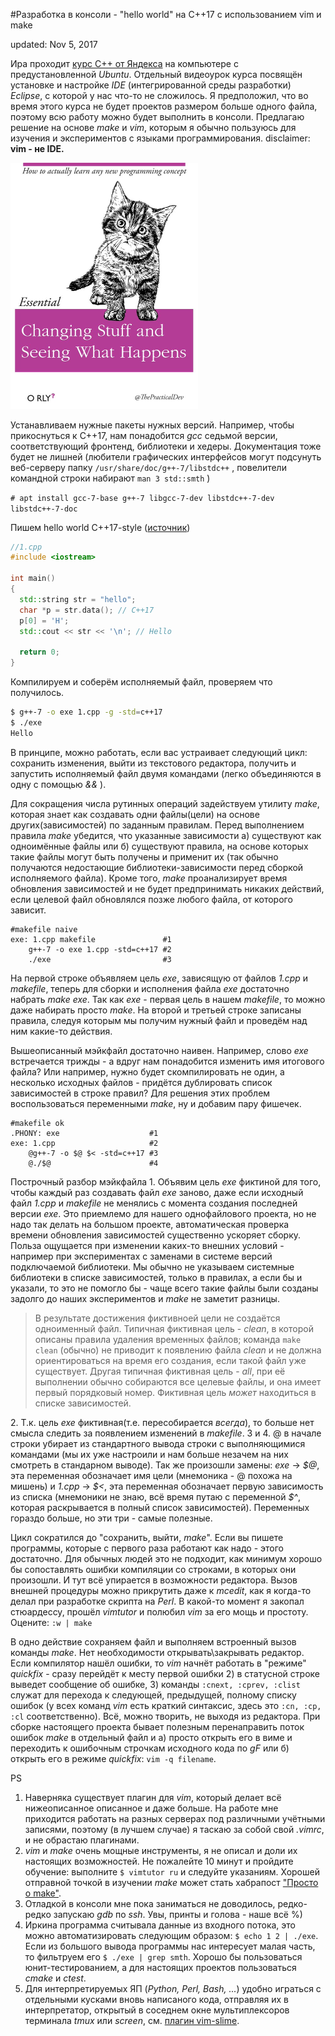 #Разработка в консоли - "hello world" на C++17 с использованием vim и make

updated: Nov 5, 2017

Ира проходит [курс С++ от Яндекса][1] на компьютере с предустановленной _Ubuntu_. Отдельный видеоурок курса посвящён установке и настройке _IDE_ (интегрированной среды разработки) _Eclipse_, с которой у нас что-то не сложилось. Я предположил, что во время этого курса не будет проектов размером больше одного файла, поэтому всю работу можно будет выполнить в консоли. Предлагаю решение на основе _make_ и _vim_, которым я обычно пользуюсь для изучения и экспериментов с языками программирования. disclaimer: **vim - не IDE.**

<img src="orly_cat.jpg" alt="все любят котиков" style="width: 300px;"/>


Устанавливаем нужные пакеты нужных версий. Например, чтобы прикоснуться к С++17, нам понадобится _gcc_ седьмой версии, соответствующий фронтенд, библиотеки и хедеры. Документация тоже будет не лишней (любители графических интерфейсов могут подсунуть веб-серверу папку `/usr/share/doc/g++-7/libstdc++` , повелители командной строки набирают `man 3 std::smth` )

```# apt install gcc-7-base g++-7 libgcc-7-dev libstdc++-7-dev libstdc++-7-doc```

Пишем hello world C++17-style ([источник][2])

```cpp
//1.cpp
#include <iostream>

int main()
{
  std::string str = "hello";
  char *p = str.data(); // С++17
  p[0] = 'H';
  std::cout << str << '\n'; // Hello

  return 0;
}
```

Компилируем и соберём исполняемый файл, проверяем что получилось.

```bash
$ g++-7 -o exe 1.cpp -g -std=c++17
$ ./exe
Hello
```

В принципе, можно работать, если вас устраивает следующий цикл: сохранить изменения, выйти из текстового редактора, получить и запустить исполняемый файл двумя командами (легко объединяются в одну с помощью _&&_ ).

Для сокращения числа рутинных операций задействуем утилиту _make_, которая знает как создавать одни файлы(цели) на основе других(зависимостей) по заданным правилам. Перед выполнением правила _make_ убедится, что указанные зависимости а) существуют как одноимённые файлы или б) существуют правила, на основе которых такие файлы могут быть получены и применит их (так обычно получаются недостающие библиотеки-зависимости перед сборкой исполняемого файла). Кроме того, _make_ проанализирует время обновления зависимостей и не будет предпринимать никаких действий, если целевой файл обновлялся позже любого файла, от которого зависит.

```make
#makefile naive
exe: 1.cpp makefile               #1
	g++-7 -o exe 1.cpp -std=c++17 #2
	./exe                         #3
```

На первой строке объявляем цель _exe_, зависящую от файлов _1.cpp_ и _makefile_, теперь для сборки и исполнения файла _exe_ достаточно набрать _make exe_. Так как _exe_ - первая цель в нашем _makefile_, то можно даже набирать просто _make_. На второй и третьей строке записаны правила, следуя которым мы получим нужный файл и проведём над ним какие-то действия.

Вышеописанный мэйкфайл достаточно наивен. Например, слово _exe_ встречается трижды - а вдруг нам понадобится изменить имя итогового файла? Или например, нужно будет скомпилировать не один, а несколько исходных файлов - придётся дублировать список зависимостей в строке правил? Для решения этих проблем воспользоваться переменными _make_, ну и добавим пару фишечек.

```make
#makefile ok
.PHONY: exe                    #1
exe: 1.cpp                     #2
	@g++-7 -o $@ $< -std=c++17 #3
	@./$@                      #4
```

Построчный разбор мэйкфайла
1\. Объявим цель _exe_ фиктиной для того, чтобы каждый раз создавать файл _exe_ заново, даже если исходный файл _1.cpp_ и _makefile_ не менялись с момента создания последней версии _exe_. Это приемлемо для нашего однофайлового проекта, но не надо так делать на большом проекте, автоматическая проверка времени обновления зависимостей существенно ускоряет сборку. Польза ощущается при изменении каких-то внешних условий - например при экспериментах с заменами в системе версий подключаемой библиотеки. Мы обычно не указываем системные библиотеки в списке зависимостей, только в правилах, а если бы и указали, то это не помогло бы - чаще всего такие файлы были созданы задолго до наших экспериментов и _make_ не заметит разницы.
> В результате достижения фиктивноей цели не создаётся одноименный файл. Типичная фиктивная цель - _clean_, в которой описаны правила удаления временных файлов; команда ```make clean``` (обычно) не приводит к появлению файла _clean_ и не должна ориентироваться на время его создания, если такой файл уже существует. Другая типичная фиктивная цель - _all_, при её выполнении обычно собираются все целевые файлы, и она имеет первый порядковый номер. Фиктивная цель _может_ находиться в списке зависимостей.

2\. Т.к. цель _exe_ фиктивная(т.е. пересобирается _всегда_), то больше нет смысла следить за появлением изменений в _makefile_.
3 и 4. @ в начале строки убирает из стандартного вывода строки с выполняющимися командами (мы их уже настроили и нам больше незачем на них смотреть в стандарном выводе). Так же произошли замены: _exe_ -> _\$@_, эта переменная обозначает имя цели (мнемоника - @ похожа на мишень) и _1.cpp_ -> _\$<_, эта переменная обозначает первую зависимость из списка (мнемоники не знаю, всё время путаю с переменной _\$^_, которая раскрывается в полный список зависимостей). Переменных гораздо больше, но эти три - самые полезные.

Цикл сократился до "сохранить, выйти, _make_". Если вы пишете программы, которые с первого раза работают как надо - этого достаточно. Для обычных людей это не подходит, как минимум хорошо бы сопоставлять ошибки компиляции со строками, в которых они произошли. И тут всё упирается в возможности редактора. Вызов внешней процедуры можно прикрутить даже к _mcedit_, как я когда-то делал при разработке скрипта на _Perl_. В какой-то момент я закопал стюардессу, прошёл _vimtutor_ и полюбил _vim_ за его мощь и простоту. Оцените:
`:w | make`

В одно действие сохраняем файл и выполняем встроенный вызов команды _make_. Нет необходимости открывать\закрывать редактор. Если компилятор нашёл ошибки, то _vim_ начнёт работать в "режиме" _quickfix_ - сразу перейдёт к месту первой ошибки 2) в статусной строке выведет сообщение об ошибке, 3) команды `:cnext, :cprev, :clist` служат для перехода к следующей, предыдущей, полному списку ошибок (у всех команд _vim_ есть краткий синтаксис, здесь это `:cn, :cp, :cl` соответственно). Всё, можно творить, не выходя из редактора. При сборке настоящего проекта бывает полезным перенаправить поток ошибок _make_ в отдельный файл и а) просто открыть его в виме и переходить к ошибочным строчкам исходного кода по _gF_ или б) открыть его в режиме _quickfix_: `vim -q filename`.

PS
1. Наверняка существует плагин для _vim_, который делает всё нижеописанное описанное и даже больше. На работе мне приходится работать на разных серверах под различными учётными записями, поэтому (в лучшем случае) я таскаю за собой свой _.vimrc_, и не обрастаю плагинами.
2. _vim_ и _make_ очень мощные инструменты, я не описал и доли их настоящих возможностей. Не пожалейте 10 минут и пройдите обучение: выполните ```$ vimtutor ru``` и следуйте указаниям. Хорошей отправной точкой в изучении _make_ может стать хабрапост ["Просто о make"][3].
2. Отладкой в консоли мне пока заниматься не доводилось, редко-редко запускаю _gdb_ по _ssh_. Увы, принты и голова - наше всё %)
3. Иркина программа считывала данные из входного потока, это можно автоматизировать следующим образом: `$ echo 1 2 | ./exe`. Если из большого вывода программы нас интересует малая часть, то фильтруем его `$ ./exe | grep smth`. Хорошо бы пользоваться юнит-тестированием, а для настоящих проектов пользоваться _cmake_ и _ctest_.
4. Для интерпретируемых ЯП (_Python, Perl, Bash, ..._) удобно играться с отдельными кусками вновь написаного кода, отправляя их в интерпретатор, открытый в соседнем окне мультиплексоров терминала _tmux_ или _screen_, см. [плагин vim-slime][4].

[1]: https://www.coursera.org/learn/c-plus-plus-white
[2]: https://habrahabr.ru/company/pvs-studio/blog/340014/ 
[3]: https://habrahabr.ru/post/211751/
[4]: https://www.youtube.com/watch?v=fWKIVWEhyG4
